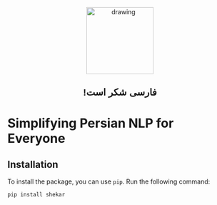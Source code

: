 <p align="center">
  <style>
    @import url('https://v1.fontapi.ir/css/SahelFD');
    </style>
  <img src="https://amirivojdan.io/shekar_logo.svg" alt="drawing" width="150"/>
  <h2 style="font-family: Sahel FD, sans-serif;" dir="auto" align="center" >فارسی شکر است!</h2>
</p>

# Simplifying Persian NLP for Everyone

## Installation

To install the package, you can use `pip`. Run the following command:

```bash
pip install shekar
```
 